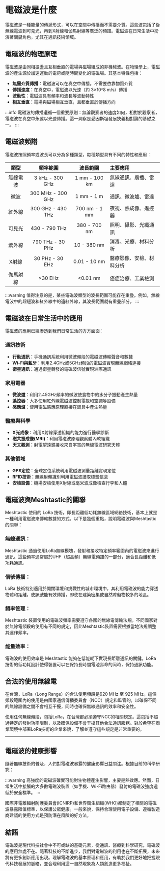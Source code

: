 # 電磁波是什麼

電磁波是一種能量的傳遞形式，可以在空間中傳播而不需要介質。這些波包括了從無線電波到可見光，再到X射線和伽馬射線等廣泛的頻譜。電磁波在日常生活中扮演著關鍵角色，尤其在通訊技術領域。

## 電磁波的物理原理

電磁波是由同相振盪且互相垂直的電場與磁場組成的非機械波。在物理學上，電磁波的產生源於加速運動的電荷或隨時間變化的電磁場。其基本特性包括：

- **無需介質傳播**：電磁波可以在真空中傳播，不需要依靠物質介質
- **傳播速度**：在真空中，電磁波以光速（約 3×10^8 m/s）傳播
- **波動性**：電磁波具有頻率和波長等波動特性
- **相互垂直**：電場與磁場相互垂直，且都垂直於傳播方向

:::info
電磁波的傳播遵循一個重要原則：無論觀察者的速度如何，相對於觀察者，電磁波在真空中永遠以光速傳播。這一洞察是愛因斯坦發展狹義相對論的基礎之一。
:::

## 電磁波頻譜

電磁波按照頻率或波長可以分為多種類型，每種類型具有不同的特性和應用：

| 類型 | 頻率範圍 | 波長範圍 | 主要應用 |
|:------:|:-----------:|:-----------:|:------------|
| 無線電波 | 3 kHz - 300 GHz | 1 mm - 100 km | 無線通訊、廣播、雷達 |
| 微波 | 300 MHz - 300 GHz | 1 mm - 1 m | 通訊、微波爐、雷達 |
| 紅外線 | 300 GHz - 430 THz | 700 nm - 1 mm | 夜視、熱成像、遙控器 |
| 可見光 | 430 - 790 THz | 380 - 700 nm | 照明、攝影、光纖通訊 |
| 紫外線 | 790 THz - 30 PHz | 10 - 380 nm | 消毒、光療、材料分析 |
| X射線 | 30 PHz - 30 EHz | 0.01 - 10 nm | 醫療影像、安檢、材料分析 |
| 伽馬射線 | >30 EHz | <0.01 nm | 癌症治療、工業檢測 |

:::warning
值得注意的是，某些電磁波類型的波長範圍可能存在重疊。例如，無線電波中的超短波和紅外線中的遠紅外線，其波長範圍就有重疊部分。
:::

## 電磁波在日常生活中的應用

電磁波的應用已經滲透到我們日常生活的方方面面：

### 通訊技術
- **行動通訊**：手機通訊系統利用微波頻段的電磁波傳輸聲音和數據
- **Wi-Fi與藍牙**：利用2.4GHz或5GHz頻段的電磁波實現無線網絡連接
- **衛星通訊**：通過衛星轉發的電磁波信號實現洲際通訊

### 家用電器
- **微波爐**：利用2.45GHz頻率的微波使食物中的水分子振動產生熱量
- **遙控器**：大多使用紅外線電磁波控制電視和空調等設備
- **感應爐**：使用電磁感應原理直接在鍋具中產生熱量

### 醫療與科學
- **X光成像**：利用X射線穿透組織的能力進行醫學診斷
- **磁共振成像(MRI)**：利用電磁波原理觀察體內軟組織
- **天文觀測**：射電望遠鏡接收來自宇宙的無線電波研究天體

### 其他領域
- **GPS定位**：全球定位系統利用電磁波測量距離實現定位
- **RFID技術**：無線射頻識別利用電磁波讀取標籤信息
- **安檢設備**：機場安檢使用X射線或毫米波成像檢查行李和人體

## 電磁波與Meshtastic的關聯

Meshtastic 使用的 LoRa 技術，即長距離低功耗無線區域網絡技術，基本上就是一種利用電磁波來傳輸數據的方式。以下是幾個重點，說明電磁波與Meshtastic的關聯：

### 無線通訊：

Meshtastic 通過使用LoRa無線模塊，發射和接收特定頻率範圍內的電磁波來進行通訊。這些頻率通常屬於UHF（超高頻）無線電頻譜的一部分，適合長距離和低功耗通訊。

### 信號傳播：

LoRa 技術特別適用於開闊環境和挑戰性的城市環境中，其利用電磁波的能力穿透物體和距離，使訊號能有效傳播，即使在建築密集或自然障礙物較多的地區。

### 頻率管理：

Meshtastic 裝置使用的電磁波頻率需要遵守各國的無線電傳輸法規。不同國家對於無線電頻段的使用有不同的規定，因此Meshtastic裝置需要根據當地法規調整其運作頻率。

### 能量效率：

電磁波的使用效率是 Meshtastic 能夠在低能耗下實現長距離通訊的關鍵。LoRa技術的低功耗設計使得裝置可以在保持長時間電池壽命的同時，保持通訊功能。

## 合法的使用無線電

在台灣，LoRa（Long Range）的合法使用頻段是920 MHz 至 925 MHz。這個頻段範圍內的使用是由國家通信傳播委員會（NCC）規定和監管的，以確保不同的無線設備之間不會相互干擾，同時也確保無線通訊的效率和安全性。

使用任何無線頻段，包括LoRa，在台灣都必須遵守NCC的相關規定。這包括不超過特定的發射功率限制，以及確保設備不會干擾其他合法通訊服務。對於希望在商業環境中部署LoRa技術的企業來說，了解並遵守這些規定是非常重要的。

---

## 電磁波的健康影響

隨著無線技術的普及，人們對電磁波暴露的健康影響日益關注。根據目前的科學研究：

:::warning
高強度的電磁波確實可能對生物體產生影響，主要是熱效應。然而，日常生活中接觸的大多數電磁波裝置（如手機、Wi-Fi路由器）發射的電磁波強度遠低於安全標準。
:::

國際非電離輻射防護委員會(ICNIRP)和世界衛生組織(WHO)都制定了相關的電磁波暴露限值標準，以保護公眾健康。一般來說，保持合理使用電子設備、遵循製造商建議的使用方式是預防潛在風險的好方法。

## 結語

電磁波是現代科技社會中不可或缺的基礎元素，從通訊、醫療到科學研究，電磁波的應用無處不在。隨著科技的不斷進步，我們對電磁波的利用也在不斷拓展，未來將有更多創新應用出現。理解電磁波的基本原理和應用，有助於我們更好地把握現代科技發展的脈絡，並合理利用這一自然現象為人類創造更多福祉。






